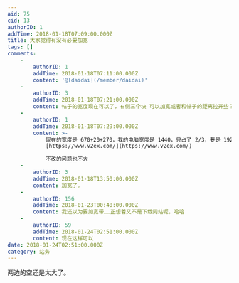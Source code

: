 ```yaml
---
aid: 75
cid: 13
authorID: 1
addTime: 2018-01-18T07:09:00.000Z
title: 大家觉得有没有必要加宽
tags: []
comments:
    -
        authorID: 1
        addTime: 2018-01-18T07:11:00.000Z
        content: '@[daidai](/member/daidai)'
    -
        authorID: 3
        addTime: 2018-01-18T07:21:00.000Z
        content: 帖子的宽度现在可以了，右侧三个块 可以加宽或者和帖子的距离拉开些？
    -
        authorID: 1
        addTime: 2018-01-18T07:29:00.000Z
        content: >-
            现在的宽度是 670+20+270，我的电脑宽度是 1440，只占了 2/3，要是 1920 的宽度只有 1/2。可以参见一下
            [https://www.v2ex.com/](https://www.v2ex.com/)  

            不改的问题也不大
    -
        authorID: 3
        addTime: 2018-01-18T13:50:00.000Z
        content: 加宽了。
    -
        authorID: 156
        addTime: 2018-01-23T00:40:00.000Z
        content: 我还以为要加宽带……正想着又不是下载网站呢，哈哈
    -
        authorID: 59
        addTime: 2018-01-24T02:51:00.000Z
        content: 现在这样可以
date: 2018-01-24T02:51:00.000Z
category: 站务
---
```


两边的空还是太大了。

